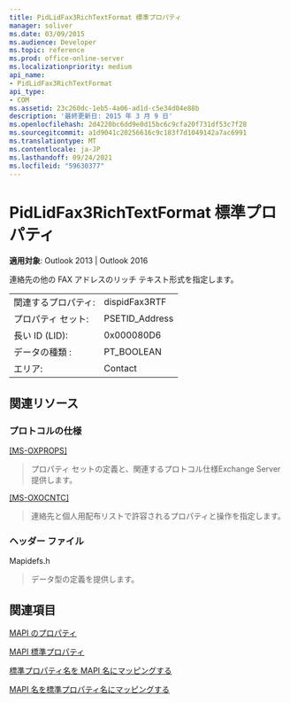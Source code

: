 ```yaml
---
title: PidLidFax3RichTextFormat 標準プロパティ
manager: soliver
ms.date: 03/09/2015
ms.audience: Developer
ms.topic: reference
ms.prod: office-online-server
ms.localizationpriority: medium
api_name:
- PidLidFax3RichTextFormat
api_type:
- COM
ms.assetid: 23c260dc-1eb5-4a06-ad1d-c5e34d04e88b
description: '最終更新日: 2015 年 3 月 9 日'
ms.openlocfilehash: 2d4220bc6dd9e0d15bc6c9cfa20f731df53c7f28
ms.sourcegitcommit: a1d9041c20256616c9c183f7d1049142a7ac6991
ms.translationtype: MT
ms.contentlocale: ja-JP
ms.lasthandoff: 09/24/2021
ms.locfileid: "59630377"
---
```

# <a name="pidlidfax3richtextformat-canonical-property"></a>PidLidFax3RichTextFormat 標準プロパティ

  
  
**適用対象**: Outlook 2013 | Outlook 2016 
  
連絡先の他の FAX アドレスのリッチ テキスト形式を指定します。
  
|||
|:-----|:-----|
|関連するプロパティ:  <br/> |dispidFax3RTF  <br/> |
|プロパティ セット:  <br/> |PSETID_Address  <br/> |
|長い ID (LID):  <br/> |0x000080D6  <br/> |
|データの種類 :   <br/> |PT_BOOLEAN  <br/> |
|エリア:  <br/> |Contact  <br/> |
   
## <a name="related-resources"></a>関連リソース

### <a name="protocol-specifications"></a>プロトコルの仕様

[[MS-OXPROPS]](https://msdn.microsoft.com/library/f6ab1613-aefe-447d-a49c-18217230b148%28Office.15%29.aspx)
  
> プロパティ セットの定義と、関連するプロトコル仕様Exchange Server提供します。
    
[[MS-OXOCNTC]](https://msdn.microsoft.com/library/9b636532-9150-4836-9635-9c9b756c9ccf%28Office.15%29.aspx)
  
> 連絡先と個人用配布リストで許容されるプロパティと操作を指定します。
    
### <a name="header-files"></a>ヘッダー ファイル

Mapidefs.h
  
> データ型の定義を提供します。
    
## <a name="see-also"></a>関連項目



[MAPI のプロパティ](mapi-properties.md)
  
[MAPI 標準プロパティ](mapi-canonical-properties.md)
  
[標準プロパティ名を MAPI 名にマッピングする](mapping-canonical-property-names-to-mapi-names.md)
  
[MAPI 名を標準プロパティ名にマッピングする](mapping-mapi-names-to-canonical-property-names.md)

